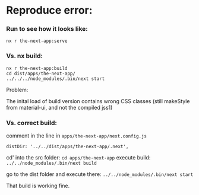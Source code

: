 # Reproduce error:

### Run to see how it looks like:  
`nx r the-next-app:serve`

### Vs. nx build:  
`nx r the-next-app:build`  
`cd dist/apps/the-next-app/`  
`../../../node_modules/.bin/next start`

Problem:

The inital load of build version contains wrong CSS classes (still makeStyle from material-ui, and not the compiled jss1)

### Vs. correct build:  
comment in the line in `apps/the-next-app/next.config.js`

`distDir: '../../dist/apps/the-next-app/.next',`

cd' into the src folder:
`cd apps/the-next-app`
execute build:
`../../node_modules/.bin/next build`

go to the dist folder and execute there:
`../../node_modules/.bin/next start`

That build is working fine.
